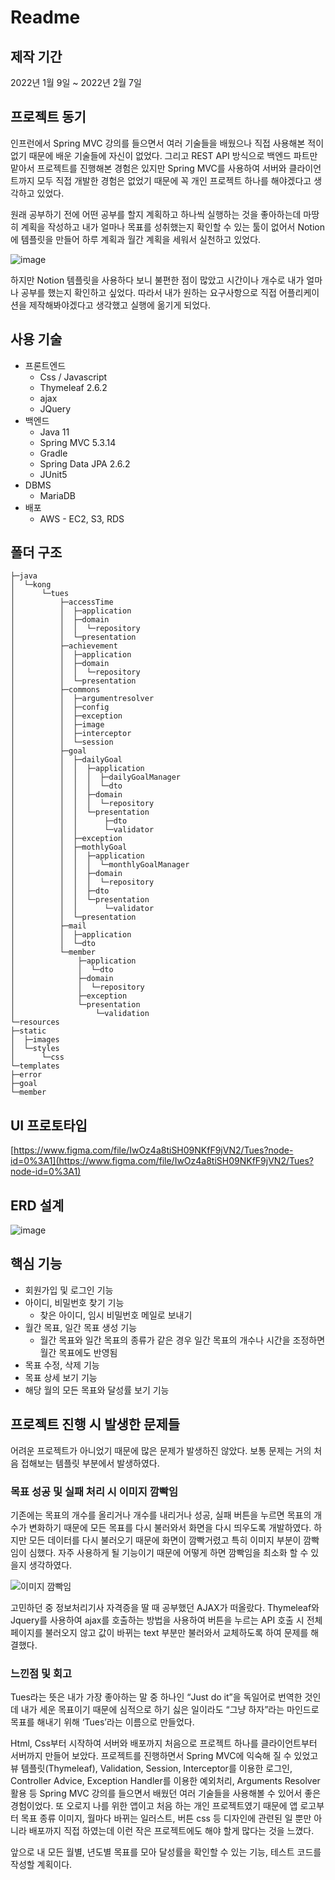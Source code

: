# Readme

## 제작 기간

2022년 1월 9일 ~ 2022년 2월 7일

## 프로젝트 동기

인프런에서 Spring MVC 강의를 들으면서 여러 기술들을 배웠으나 직접 사용해본 적이 없기 때문에 배운 기술들에 자신이 없었다. 그리고 REST API 방식으로 백엔드 파트만 맡아서 프로젝트를 진행해본 경험은 있지만 Spring MVC를 사용하여 서버와 클라이언트까지 모두 직접 개발한 경험은 없었기 때문에 꼭 개인 프로젝트 하나를 해야겠다고 생각하고 있었다. 

원래 공부하기 전에 어떤 공부를 할지 계획하고 하나씩 실행하는 것을 좋아하는데 마땅히 계획을 작성하고 내가 얼마나 목표를 성취했는지 확인할 수 있는 툴이 없어서 Notion에 템플릿을 만들어 하루 계획과 월간 계획을 세워서 실천하고 있었다.

![image](https://user-images.githubusercontent.com/68289543/155852064-486acd16-c4a8-49f4-89bf-5202b60cb9b4.png)

하지만 Notion 템플릿을 사용하다 보니 불편한 점이 많았고 시간이나 개수로 내가 얼마나 공부를 했는지 확인하고 싶었다. 따라서 내가 원하는 요구사항으로 직접 어플리케이션을 제작해봐야겠다고 생각했고 실행에 옮기게 되었다.

## 사용 기술

- 프론트엔드
    - Css / Javascript
    - Thymeleaf 2.6.2
    - ajax
    - JQuery
- 백엔드
    - Java 11
    - Spring MVC 5.3.14
    - Gradle
    - Spring Data JPA 2.6.2
    - JUnit5
- DBMS
    - MariaDB
- 배포
    - AWS - EC2, S3, RDS

## 폴더 구조
```vim
├─java
│  └─kong
│      └─tues
│          ├─accessTime
│          │  ├─application
│          │  ├─domain
│          │  │  └─repository
│          │  └─presentation
│          ├─achievement
│          │  ├─application
│          │  ├─domain
│          │  │  └─repository
│          │  └─presentation
│          ├─commons
│          │  ├─argumentresolver
│          │  ├─config
│          │  ├─exception
│          │  ├─image
│          │  ├─interceptor
│          │  └─session
│          ├─goal
│          │  ├─dailyGoal
│          │  │  ├─application
│          │  │  │  ├─dailyGoalManager
│          │  │  │  └─dto
│          │  │  ├─domain
│          │  │  │  └─repository
│          │  │  └─presentation
│          │  │      ├─dto
│          │  │      └─validator
│          │  ├─exception
│          │  ├─mothlyGoal
│          │  │  ├─application
│          │  │  │  └─monthlyGoalManager
│          │  │  ├─domain
│          │  │  │  └─repository
│          │  │  ├─dto
│          │  │  └─presentation
│          │  │      └─validator
│          │  └─presentation
│          ├─mail
│          │  ├─application
│          │  └─dto
│          └─member
│              ├─application
│              │  └─dto
│              ├─domain
│              │  └─repository
│              ├─exception
│              └─presentation
│                  └─validation
└─resources
├─static
│  ├─images
│  └─styles
│      └─css
└─templates
├─error
├─goal
└─member
```
## UI 프로토타입

[https://www.figma.com/file/IwOz4a8tiSH09NKfF9jVN2/Tues?node-id=0%3A1](https://www.figma.com/file/IwOz4a8tiSH09NKfF9jVN2/Tues?node-id=0%3A1)

## ERD 설계

![image](https://user-images.githubusercontent.com/68289543/155852070-7698a405-717a-478f-945b-01b27f38aafa.png)

## 핵심 기능

- 회원가입 및 로그인 기능
- 아이디, 비밀번호 찾기 기능
    - 찾은 아이디, 임시 비밀번호 메일로 보내기
- 월간 목표, 일간 목표 생성 기능
    - 월간 목표와 일간 목표의 종류가 같은 경우 일간 목표의 개수나 시간을 조정하면 월간 목표에도 반영됨
- 목표 수정, 삭제 기능
- 목표 상세 보기 기능
- 해당 월의 모든 목표와 달성률 보기 기능

## 프로젝트 진행 시 발생한 문제들

어려운 프로젝트가 아니었기 때문에 많은 문제가 발생하진 않았다. 보통 문제는 거의 처음 접해보는 템플릿 부분에서 발생하였다.

### 목표 성공 및 실패 처리 시 이미지 깜빡임

기존에는 목표의 개수를 올리거나 개수를 내리거나 성공, 실패 버튼을 누르면 목표의 개수가 변화하기 때문에 모든 목표를 다시 불러와서 화면을 다시 띄우도록 개발하였다. 하지만 모든 데이터를 다시 불러오기 때문에 화면이 깜빡거렸고 특히 이미지 부분이 깜빡임이 심했다. 자주 사용하게 될 기능이기 때문에 어떻게 하면 깜빡임을 최소화 할 수 있을지 생각하였다.

![이미지 깜빡임](https://user-images.githubusercontent.com/68289543/155852101-baa6719a-460f-43b0-8307-c7a6ef8e1f9a.gif)

고민하던 중 정보처리기사 자격증을 딸 때 공부했던 AJAX가 떠올랐다. Thymeleaf와 Jquery를 사용하여 ajax를 호출하는 방법을 사용하여 버튼을 누르는 API 호출 시 전체 페이지를 불러오지 않고 값이 바뀌는 text 부분만 불러와서 교체하도록 하여 문제를 해결했다.

### 느낀점 및 회고

Tues라는 뜻은 내가 가장 좋아하는 말 중 하나인 “Just do it”을 독일어로 번역한 것인데 내가 세운 목표이기 때문에 심적으로 하기 싫은 일이라도 “그냥 하자”라는 마인드로 목표를 해내기 위해 ‘Tues’라는 이름으로 만들었다. 

Html, Css부터 시작하여 서버와 배포까지 처음으로 프로젝트 하나를 클라이언트부터 서버까지 만들어 보았다. 프로젝트를 진행하면서 Spring MVC에 익숙해 질 수 있었고  뷰 템플릿(Thymeleaf), Validation, Session, Interceptor를 이용한 로그인, Controller Advice, Exception Handler를 이용한 예외처리, Arguments Resolver 활용 등 Spring MVC 강의를 들으면서 배웠던 여러 기술들을 사용해볼 수 있어서 좋은 경험이었다. 또 오로지 나를 위한 앱이고 처음 하는 개인 프로젝트였기 때문에 앱 로고부터 목표 종류 이미지, 월마다 바뀌는 일러스트, 버튼 css 등 디자인에 관련된 일 뿐만 아니라 배포까지 직접 하였는데 이런 작은 프로젝트에도 해야 할게 많다는 것을 느꼈다.

앞으로 내 모든 월별, 년도별 목표를 모아 달성률을 확인할 수 있는 기능, 테스트 코드를 작성할 계획이다.
